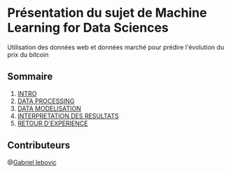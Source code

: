 # Présentation du sujet de Machine Learning for Data Sciences
Utilisation des données web et données marché pour prédire l'évolution du prix du bitcoin

## Sommaire

1. [INTRO](DOCS/INTRO.md)
2. [DATA PROCESSING](DOCS/DATA_PROC.md)
3. [DATA MODELISATION](DOCS/DATA_MOD.md)
4. [INTERPRETATION DES RESULTATS](DOCS/RESULT_INTER.md)
5. [RETOUR D'EXPERIENCE](DOCS/FEEDBACK.md)

## Contributeurs
@[Gabriel lebovic](https://github.com/InfoFlower)
